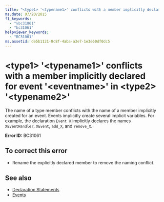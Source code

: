 ```yaml
---
title: "<type1> '<typename1>' conflicts with a member implicitly declared for event '<eventname>' in <type2> '<typename2>'"
ms.date: 07/20/2015
f1_keywords: 
  - "vbc31061"
  - "bc31061"
helpviewer_keywords: 
  - "BC31061"
ms.assetid: de5b1121-8c8f-4aba-a3e7-1e3e60df0dc5
---
```

# \<type1> '\<typename1>' conflicts with a member implicitly declared for event '\<eventname>' in \<type2> '\<typename2>'
The name of a type member conflicts with the name of a member implicitly created for an event. Events implicitly create several implicit variables. For example, the declaration `Event X` implicitly declares the names `XEventHandler`, `XEvent`, `add_X`, and `remove_X`.  
  
 **Error ID:** BC31061  
  
## To correct this error  
  
- Rename the explicitly declared member to remove the naming conflict.  
  
## See also

- [Declaration Statements](~/docs/visual-basic/programming-guide/language-features/statements.md#declaration-statements)
- [Events](../../visual-basic/programming-guide/language-features/events/index.md)
